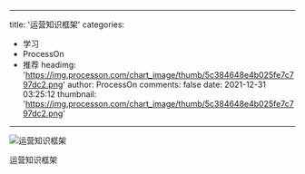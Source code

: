 
---
title: '运营知识框架'
categories: 
 - 学习
 - ProcessOn
 - 推荐
headimg: 'https://img.processon.com/chart_image/thumb/5c384648e4b025fe7c797dc2.png'
author: ProcessOn
comments: false
date: 2021-12-31 03:25:12
thumbnail: 'https://img.processon.com/chart_image/thumb/5c384648e4b025fe7c797dc2.png'
---

<div>   
<img class="thumb" alt="运营知识框架" src="https://img.processon.com/chart_image/thumb/5c384648e4b025fe7c797dc2.png" referrerpolicy="no-referrer">
<p>运营知识框架</p>  
</div>
            